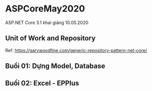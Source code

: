 # ASPCoreMay2020
ASP.NET Core 3.1 khai giảng 10.05.2020


## Unit of Work and Repository
Ref: https://garywoodfine.com/generic-repository-pattern-net-core/

## Buổi 01: Dựng Model, Database
## Buổi 02: Excel - EPPlus
